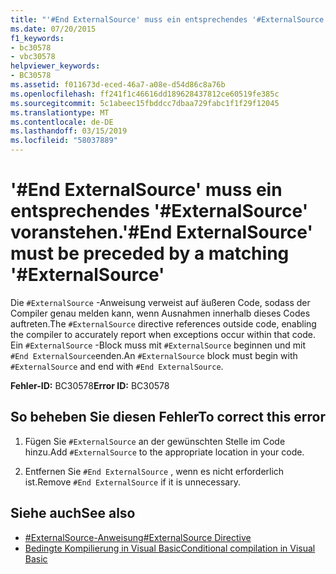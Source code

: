 ```yaml
---
title: "'#End ExternalSource' muss ein entsprechendes '#ExternalSource' voranstehen."
ms.date: 07/20/2015
f1_keywords:
- bc30578
- vbc30578
helpviewer_keywords:
- BC30578
ms.assetid: f011673d-eced-46a7-a08e-d54d86c8a76b
ms.openlocfilehash: ff241f1c46616dd189628437812ce60519fe385c
ms.sourcegitcommit: 5c1abeec15fbddcc7dbaa729fabc1f1f29f12045
ms.translationtype: MT
ms.contentlocale: de-DE
ms.lasthandoff: 03/15/2019
ms.locfileid: "58037889"
---
```

# <a name="end-externalsource-must-be-preceded-by-a-matching-externalsource"></a><span data-ttu-id="de1fc-102">'#End ExternalSource' muss ein entsprechendes '#ExternalSource' voranstehen.</span><span class="sxs-lookup"><span data-stu-id="de1fc-102">'#End ExternalSource' must be preceded by a matching '#ExternalSource'</span></span>
<span data-ttu-id="de1fc-103">Die `#ExternalSource` -Anweisung verweist auf äußeren Code, sodass der Compiler genau melden kann, wenn Ausnahmen innerhalb dieses Codes auftreten.</span><span class="sxs-lookup"><span data-stu-id="de1fc-103">The `#ExternalSource` directive references outside code, enabling the compiler to accurately report when exceptions occur within that code.</span></span> <span data-ttu-id="de1fc-104">Ein `#ExternalSource` -Block muss mit `#ExternalSource` beginnen und mit `#End ExternalSource`enden.</span><span class="sxs-lookup"><span data-stu-id="de1fc-104">An `#ExternalSource` block must begin with `#ExternalSource` and end with `#End ExternalSource`.</span></span>  
  
 <span data-ttu-id="de1fc-105">**Fehler-ID:** BC30578</span><span class="sxs-lookup"><span data-stu-id="de1fc-105">**Error ID:** BC30578</span></span>  
  
## <a name="to-correct-this-error"></a><span data-ttu-id="de1fc-106">So beheben Sie diesen Fehler</span><span class="sxs-lookup"><span data-stu-id="de1fc-106">To correct this error</span></span>  
  
1.  <span data-ttu-id="de1fc-107">Fügen Sie `#ExternalSource` an der gewünschten Stelle im Code hinzu.</span><span class="sxs-lookup"><span data-stu-id="de1fc-107">Add `#ExternalSource` to the appropriate location in your code.</span></span>  
  
2.  <span data-ttu-id="de1fc-108">Entfernen Sie `#End ExternalSource` , wenn es nicht erforderlich ist.</span><span class="sxs-lookup"><span data-stu-id="de1fc-108">Remove `#End ExternalSource` if it is unnecessary.</span></span>  
  
## <a name="see-also"></a><span data-ttu-id="de1fc-109">Siehe auch</span><span class="sxs-lookup"><span data-stu-id="de1fc-109">See also</span></span>

- [<span data-ttu-id="de1fc-110">#ExternalSource-Anweisung</span><span class="sxs-lookup"><span data-stu-id="de1fc-110">#ExternalSource Directive</span></span>](../../visual-basic/language-reference/directives/externalsource-directive.md)
- [<span data-ttu-id="de1fc-111">Bedingte Kompilierung in Visual Basic</span><span class="sxs-lookup"><span data-stu-id="de1fc-111">Conditional compilation in Visual Basic</span></span>](~/docs/visual-basic/programming-guide/program-structure/conditional-compilation.md)
